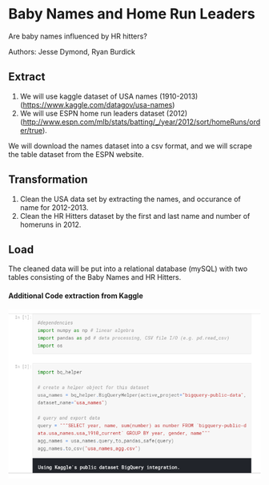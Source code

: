 # Baby Names and Home Run Leaders
Are baby names influenced by HR hitters?

Authors:
Jesse Dymond,
Ryan Burdick

## Extract
1. We will use kaggle dataset of USA names (1910-2013)(https://www.kaggle.com/datagov/usa-names)
2. We will use ESPN home run leaders dataset (2012) (http://www.espn.com/mlb/stats/batting/_/year/2012/sort/homeRuns/order/true).

We will download the names dataset into a csv format, and we will scrape the table dataset from the ESPN website.

## Transformation
1. Clean the USA data set by extracting the names, and occurance of name for 2012-2013. 
2. Clean the HR Hitters dataset by the first and last name and number of homeruns in 2012.

## Load 
The cleaned data will be put into a relational database (mySQL) with two tables consisting of the Baby Names and HR Hitters.




#### Additional Code extraction from Kaggle 

![picture](kaggle_etl_example.png)

